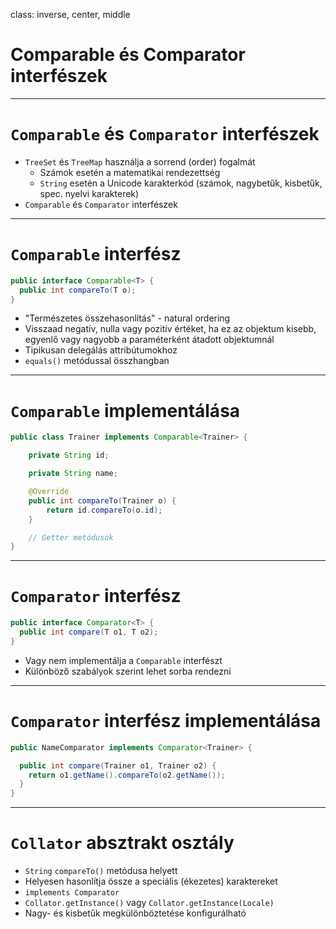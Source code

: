 class: inverse, center, middle



# Comparable és Comparator interfészek

---

# `Comparable` és `Comparator` interfészek

* `TreeSet` és `TreeMap` használja a sorrend (order) fogalmát
  * Számok esetén a matematikai rendezettség
  * `String` esetén a Unicode karakterkód (számok, nagybetűk, kisbetűk, spec. nyelvi karakterek)
* `Comparable` és `Comparator` interfészek

---

# `Comparable` interfész

```java
public interface Comparable<T> {
  public int compareTo(T o);
}
```

* "Természetes összehasonlítás" - natural ordering
* Visszaad negatív, nulla vagy pozitív értéket, ha ez az objektum kisebb, egyenlő vagy
nagyobb a paraméterként átadott objektumnál
* Tipikusan delegálás attribútumokhoz
* `equals()` metódussal összhangban

---

# `Comparable` implementálása

```java
public class Trainer implements Comparable<Trainer> {

    private String id;

    private String name;

    @Override
    public int compareTo(Trainer o) {
        return id.compareTo(o.id);
    }

    // Getter metódusok
}
```

---

# `Comparator` interfész

```java
public interface Comparator<T> {
  public int compare(T o1, T o2);
}
```

* Vagy nem implementálja a `Comparable` interfészt
* Különböző szabályok szerint lehet sorba rendezni

---

# `Comparator` interfész implementálása

```java
public NameComparator implements Comparator<Trainer> {

  public int compare(Trainer o1, Trainer o2) {
    return o1.getName().compareTo(o2.getName());
  }
}
```

---

# `Collator` absztrakt osztály

* `String` `compareTo()` metódusa helyett
* Helyesen hasonlítja össze a speciális (ékezetes) karaktereket
* `implements Comparator`
* `Collator.getInstance()` vagy `Collator.getInstance(Locale)`
* Nagy- és kisbetűk megkülönböztetése konfigurálható
